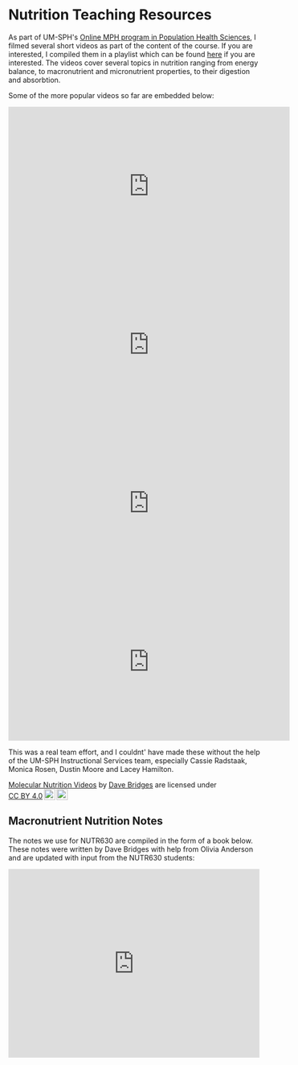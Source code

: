 # Nutrition Teaching Resources

As part of UM-SPH's [Online MPH program in Population Health Sciences](https://sph.umich.edu/prospective-students/online.html), I filmed several short videos as part of the content of the course.  If you are interested, I compiled them in a playlist which can be found [here](https://www.youtube.com/playlist?list=PLmJmQ_yi846i-8x4Xn73izm_fSaryfTCU) if you are interested.  The videos cover several topics in nutrition ranging from energy balance, to macronutrient and micronutrient properties, to their digestion and absorbtion.  

Some of the more popular videos so far are embedded below:

<iframe width="560" height="315" src="https://www.youtube.com/embed/tt_gX9FLXFg?si=pyC3cdUd6K3vKSlU" title="YouTube video player" frameborder="0" allow="accelerometer; autoplay; clipboard-write; encrypted-media; gyroscope; picture-in-picture; web-share" allowfullscreen></iframe>

<iframe width="560" height="315" src="https://www.youtube.com/embed/uYrmlGKHAg0?si=seN_uOf9YW5c-ViF" title="YouTube video player" frameborder="0" allow="accelerometer; autoplay; clipboard-write; encrypted-media; gyroscope; picture-in-picture; web-share" allowfullscreen></iframe>

<iframe width="560" height="315" src="https://www.youtube.com/embed/UqVYZyEGDgE?si=ZGCvipwThJxZ5i0p" title="YouTube video player" frameborder="0" allow="accelerometer; autoplay; clipboard-write; encrypted-media; gyroscope; picture-in-picture; web-share" allowfullscreen></iframe>

<iframe width="560" height="315" src="https://www.youtube.com/embed/eekiYjiFExw?si=vRSlSUCA_UNTnlI-" title="YouTube video player" frameborder="0" allow="accelerometer; autoplay; clipboard-write; encrypted-media; gyroscope; picture-in-picture; web-share" allowfullscreen></iframe>

<div class="container">
	<div class="row">
<p class="col">This was a real team effort, and I couldnt' have made these without the help of the UM-SPH Instructional Services team, especially Cassie Radstaak, Monica Rosen, Dustin Moore and Lacey Hamilton.</p>

<p xmlns:cc="http://creativecommons.org/ns#" xmlns:dct="http://purl.org/dc/terms/"><a property="dct:title" rel="cc:attributionURL" href="https://www.youtube.com/playlist?list=PLmJmQ_yi846i-8x4Xn73izm_fSaryfTCU">Molecular Nutrition Videos</a> by <a rel="cc:attributionURL dct:creator" property="cc:attributionName" href="http://bridgeslab.sph.umich.edu/posts/nutrition-teaching-resources">Dave Bridges</a> are licensed under <a href="http://creativecommons.org/licenses/by/4.0/?ref=chooser-v1" target="_blank" rel="license noopener noreferrer" style="display:inline-block;">CC BY 4.0<img style="height:22px!important;margin-left:3px;vertical-align:text-bottom;" src="https://mirrors.creativecommons.org/presskit/icons/cc.svg?ref=chooser-v1"><img style="height:22px!important;margin-left:3px;vertical-align:text-bottom;" src="https://mirrors.creativecommons.org/presskit/icons/by.svg?ref=chooser-v1" class="col"></a></p>
</div>

<section id="textbook">
	<h2>Macronutrient Nutrition Notes</h2>
<p>The notes we use for NUTR630 are compiled in the form of a book below.  These notes were written by Dave Bridges with help from Olivia Anderson and are updated with input from the NUTR630 students:</p>

<embed src="https://drive.google.com/file/d/11L7J-6X5wDudMmJQLrOoKCvRqNDPEOo1/view?usp=drive_link" width="500" height="375" 
 type="application/pdf">

</section>
</div>